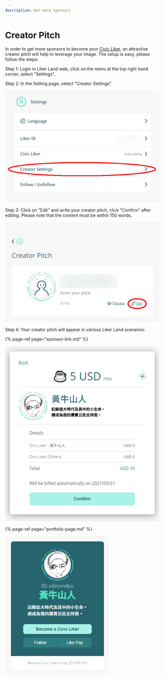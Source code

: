 ```yaml
---
description: Get more sponsors
---
```


# Creator Pitch

In order to get more sponsors to become your [Civic Liker](https://docs.like.co/user-guide/civic-liker), an attractive creator pitch will help to leverage your image.
 The setup is easy, please follow the steps:

Step 1: Login in Liker Land web, click on the menu at the top right hand corner, select "Settings".

Step 2: In the Setting page, select "Creator Settings".

![](../../.gitbook/assets/creators-pitch-1-en.png)

Step 3: Click on "Edit" and write your creator pitch, click "Confirm" after editing. Please note that the content must be within 150 words.

![](../../.gitbook/assets/creators-pitch-2-en.png)

Step 4: Your creator pitch will appear in various Liker Land scenarios:

{% page-ref page="sponsor-link.md" %}

![](../../.gitbook/assets/sponsor-link-en.png)

{% page-ref page="portfolio-page.md" %}

![](../../.gitbook/assets/likerid-avatar-en.png)

